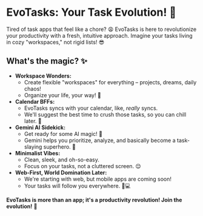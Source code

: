 # EvoTasks: Your Task Evolution! 🚀

Tired of task apps that feel like a chore? 😩 EvoTasks is here to revolutionize your productivity with a fresh, intuitive approach. Imagine your tasks living in cozy "workspaces," not rigid lists! 😎

## What's the magic? ✨

* **Workspace Wonders:**
    * Create flexible "workspaces" for everything – projects, dreams, daily chaos!
    * Organize your life, your way! 🌈
* **Calendar BFFs:**
    * EvoTasks syncs with your calendar, like, *really* syncs.
    * We'll suggest the best time to crush those tasks, so you can chill later. 🍹
* **Gemini AI Sidekick:**
    * Get ready for some AI magic! 🤯
    * Gemini helps you prioritize, analyze, and basically become a task-slaying superhero. 🦸
* **Minimalist Vibes:**
    * Clean, sleek, and oh-so-easy.
    * Focus on your tasks, not a cluttered screen. 😌
* **Web-First, World Domination Later:**
    * We're starting with web, but mobile apps are coming soon!
    * Your tasks will follow you everywhere. 📱💻

**EvoTasks is more than an app; it's a productivity revolution! Join the evolution!** 🌟
